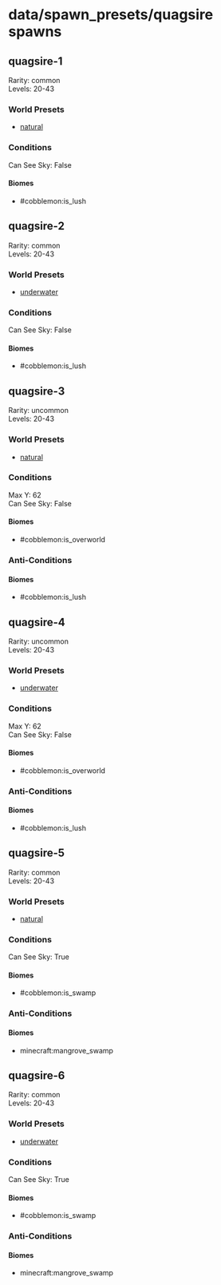# data/spawn_presets/quagsire spawns  
  
## quagsire-1  
Rarity: common  
Levels: 20-43  
  
### World Presets  
* [natural](/data/spawn_data/natural.md)  
  
### Conditions  
Can See Sky: False  
  
#### Biomes  
  * #cobblemon:is_lush
  
  
## quagsire-2  
Rarity: common  
Levels: 20-43  
  
### World Presets  
* [underwater](/data/spawn_data/underwater.md)  
  
### Conditions  
Can See Sky: False  
  
#### Biomes  
  * #cobblemon:is_lush
  
  
## quagsire-3  
Rarity: uncommon  
Levels: 20-43  
  
### World Presets  
* [natural](/data/spawn_data/natural.md)  
  
### Conditions  
Max Y: 62  
Can See Sky: False  
  
#### Biomes  
  * #cobblemon:is_overworld
  
  
### Anti-Conditions  
  
#### Biomes  
  * #cobblemon:is_lush
  
  
## quagsire-4  
Rarity: uncommon  
Levels: 20-43  
  
### World Presets  
* [underwater](/data/spawn_data/underwater.md)  
  
### Conditions  
Max Y: 62  
Can See Sky: False  
  
#### Biomes  
  * #cobblemon:is_overworld
  
  
### Anti-Conditions  
  
#### Biomes  
  * #cobblemon:is_lush
  
  
## quagsire-5  
Rarity: common  
Levels: 20-43  
  
### World Presets  
* [natural](/data/spawn_data/natural.md)  
  
### Conditions  
Can See Sky: True  
  
#### Biomes  
  * #cobblemon:is_swamp
  
  
### Anti-Conditions  
  
#### Biomes  
  * minecraft:mangrove_swamp
  
  
## quagsire-6  
Rarity: common  
Levels: 20-43  
  
### World Presets  
* [underwater](/data/spawn_data/underwater.md)  
  
### Conditions  
Can See Sky: True  
  
#### Biomes  
  * #cobblemon:is_swamp
  
  
### Anti-Conditions  
  
#### Biomes  
  * minecraft:mangrove_swamp
  
